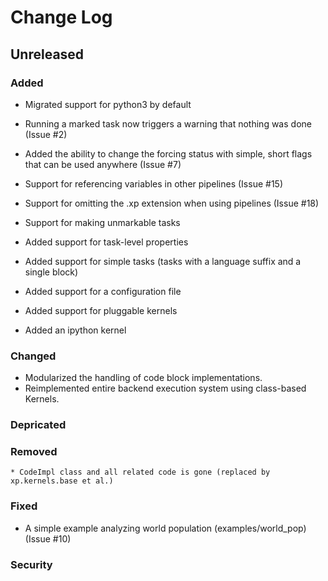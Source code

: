 # Change Log

## Unreleased

### Added

  * Migrated support for python3 by default
  * Running a marked task now triggers a warning that nothing was done (Issue #2)
  * Added the ability to change the forcing status with simple, short flags that can be used anywhere (Issue #7)
  * Support for referencing variables in other pipelines (Issue #15)
  * Support for omitting the .xp extension when using pipelines (Issue #18)
  * Support for making unmarkable tasks
  * Added support for task-level properties
  * Added support for simple tasks (tasks with a language suffix and a single block)
  * Added support for a configuration file
  * Added support for pluggable kernels

  * Added an ipython kernel

### Changed

  * Modularized the handling of code block implementations.
  * Reimplemented entire backend execution system using class-based Kernels.

### Depricated

### Removed

	* CodeImpl class and all related code is gone (replaced by xp.kernels.base et al.)

### Fixed

  * A simple example analyzing world population (examples/world_pop) (Issue #10)

### Security
